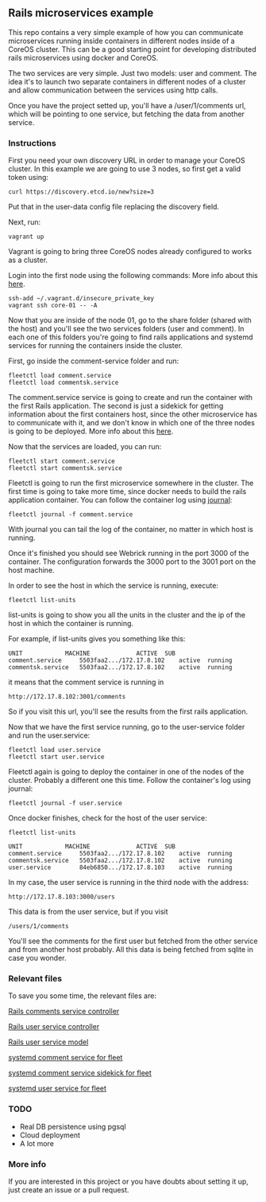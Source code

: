 ## Rails microservices example

This repo contains a very simple example of how you can communicate
microservices running inside containers in different nodes inside of a
CoreOS cluster. This can be a good starting point for developing 
distributed rails microservices using docker and CoreOS.

The two services are very simple. Just two models: user and comment.
The idea it's to launch two separate containers in different nodes of a cluster
and allow communication between the services using http calls.

Once you have the project setted up, you'll have a /user/1/comments url, which will
be pointing to one service, but fetching the data from another service.

### Instructions

First you need your own discovery URL in order to manage your CoreOS cluster.
In this example we are going to use 3 nodes, so first get a valid token using:

```
curl https://discovery.etcd.io/new?size=3
```

Put that in the user-data config file replacing the discovery field.

Next, run:

```
vagrant up
```

Vagrant is going to bring three CoreOS nodes already configured to works as a cluster.

Login into the first node using the following commands:
More info about this [here](https://coreos.com/blog/coreos-clustering-with-vagrant/).

```
ssh-add ~/.vagrant.d/insecure_private_key
vagrant ssh core-01 -- -A
```

Now that you are inside of the node 01, go to the share folder (shared with the host) and
you'll see the two services folders (user and comment). In each one of this folders
you're going to find rails applications and systemd services for running the containers inside the cluster.

First, go inside the comment-service folder and run:

```
fleetctl load comment.service
fleetctl load commentsk.service
```

The comment.service service is going to create and run the container with the first
Rails application. The second is just a sidekick for getting information about the
first containers host, since the other microservice has to communicate with it, and we
don't know in which one of the three nodes is going to be deployed. More info about this
[here](https://coreos.com/docs/launching-containers/launching/launching-containers-fleet/).

Now that the services are loaded, you can run:

```
fleetctl start comment.service
fleetctl start commentsk.service
```

Fleetctl is going to run the first microservice somewhere in the cluster. The first time is going 
to take more time, since docker needs to build the rails application container.
You can follow the container log using [journal](https://coreos.com/docs/cluster-management/debugging/reading-the-system-log/):

```
fleetctl journal -f comment.service
```

With journal you can tail the log of the container, no matter in which host is running.

Once it's finished you should see Webrick running in the port 3000 of the container.
The configuration forwards the 3000 port to the 3001 port on the host machine.

In order to see the host in which the service is running, execute:

```
fleetctl list-units
```

list-units is going to show you all the units in the cluster and the ip of the host
in which the container is running.

For example, if list-units gives you something like this:

```
UNIT			MACHINE				ACTIVE	SUB
comment.service		5503faa2.../172.17.8.102	active	running
commentsk.service	5503faa2.../172.17.8.102	active	running
```

it means that the comment service is running in 

```
http://172.17.8.102:3001/comments
```
So if you visit this url, you'll see the results from the first rails application.

Now that we have the first service running, go to the user-service folder and
run the user.service:

```
fleetctl load user.service
fleetctl start user.service
```

Fleetctl again is going to deploy the container in one of the nodes of the cluster. Probably
a different one this time.
Follow the container's log using journal:

```
fleetctl journal -f user.service
```

Once docker finishes, check for the host of the user service:

```
fleetctl list-units

```

```
UNIT			MACHINE				ACTIVE	SUB
comment.service		5503faa2.../172.17.8.102	active	running
commentsk.service	5503faa2.../172.17.8.102	active	running
user.service		84eb6850.../172.17.8.103	active	running
```
In my case, the user service is running in the third node with the address:

```
http://172.17.8.103:3000/users
```

This data is from the user service, but if you visit

```
/users/1/comments
```

You'll see the comments for the first user but fetched from the other service and from
another host probably. All this data is being fetched from sqlite in case you wonder.

### Relevant files

To save you some time, the relevant files are:

[Rails comments service controller](https://github.com/pacuna/rails-microservices-example/blob/master/comment-service/app/controllers/comments_controller.rb)

[Rails user service controller](https://github.com/pacuna/rails-microservices-example/blob/master/user-service/app/controllers/users_controller.rb)

[Rails user service model](https://github.com/pacuna/rails-microservices-example/blob/master/user-service/app/models/user.rb)

[systemd comment service for fleet](https://github.com/pacuna/rails-microservices-example/blob/master/comment-service/comment.service)

[systemd comment service sidekick for fleet](https://github.com/pacuna/rails-microservices-example/blob/master/comment-service/commentsk.service)

[systemd user service for fleet](https://github.com/pacuna/rails-microservices-example/blob/master/user-service/user.service)

### TODO

- Real DB persistence using pgsql
- Cloud deployment
- A lot more

### More info

If you are interested in this project or you have doubts about setting it up, just create
an issue or a pull request.
